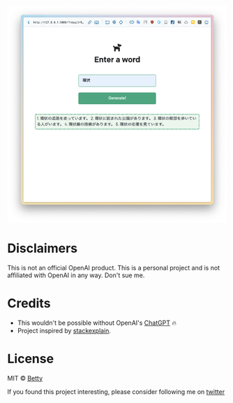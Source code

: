 ![](./assets/web.png)
# Disclaimers
This is not an official OpenAI product. This is a personal project and is not affiliated with OpenAI in any way. Don't sue me.

# Credits
+ This wouldn't be possible without OpenAI's [ChatGPT](https://chat.openai.com/chat) 🔥
+ Project inspired by [stackexplain](https://github.com/shobrook/stackexplain).

# License

MIT © [Betty](https://github.com/betty2310)

If you found this project interesting, please consider following me on [twitter](https://twitter.com/_betty2310)